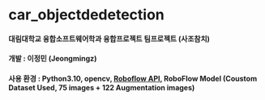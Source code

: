 # car_objectdedetection
#### 대림대학교 융합소프트웨어학과 융합프로젝트 팀프로젝트 (사조참치)
#### 개발 : 이정민 (Jeongmingz)

#### 사용 환경 : Python3.10, opencv, [Roboflow API](https://universe.roboflow.com/project-jik0c/car-models-08rnv/model/4), RoboFlow Model (Coustom Dataset Used, 75 images + 122 Augmentation images)
